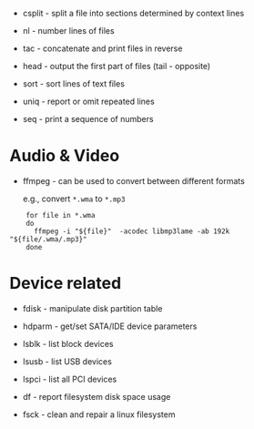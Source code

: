 * csplit - split a file into sections determined by context lines

* nl - number lines of files

* tac - concatenate and print files in reverse

* head - output the first part of files (tail - opposite)

* sort - sort lines of text files

* uniq - report or omit repeated lines

* seq - print a sequence of numbers


Audio & Video
===
* ffmpeg - can be used to convert between different formats

  e.g., convert `*.wma` to `*.mp3`

```
    for file in *.wma
    do
      ffmpeg -i "${file}"  -acodec libmp3lame -ab 192k "${file/.wma/.mp3}"
    done
```


Device related
===
* fdisk - manipulate disk partition table

* hdparm - get/set SATA/IDE device parameters

* lsblk - list block devices

* lsusb - list USB devices

* lspci - list all PCI devices

* df - report filesystem disk space usage

* fsck - clean and repair a linux filesystem
